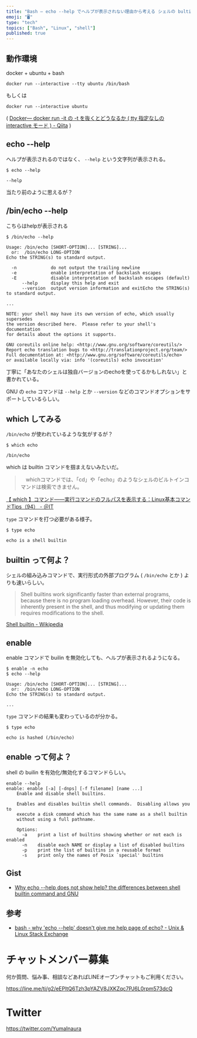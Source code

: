 ```yaml
---
title: "Bash — echo --help でヘルプが表示されない理由から考える シェルの bultin コマンドなどなど"
emoji: "🖥"
type: "tech"
topics: ["Bash", "Linux", "shell"]
published: true
---
```


## 動作環境

docker + ubuntu + bash

```
docker run --interactive --tty ubuntu /bin/bash
```

もしくは

```
docker run --interactive ubuntu
```

( [Docker— docker run -it の -t を抜くとどうなるか ( tty 指定なしの interactive モード ) - Qiita](https://qiita.com/YumaInaura/items/b8d605f17d98572bb865) )

## echo --help

ヘルプが表示されるのではなく、 `--help` という文字列が表示される。

```
$ echo --help

--help
```

当たり前のように思えるが？

## /bin/echo --help

こちらはhelpが表示される

```
$ /bin/echo --help

Usage: /bin/echo [SHORT-OPTION]... [STRING]...
  or:  /bin/echo LONG-OPTION
Echo the STRING(s) to standard output.

  -n             do not output the trailing newline
  -e             enable interpretation of backslash escapes
  -E             disable interpretation of backslash escapes (default)
      --help     display this help and exit
      --version  output version information and exitEcho the STRING(s) to standard output.

...

NOTE: your shell may have its own version of echo, which usually supersedes
the version described here.  Please refer to your shell's documentation
for details about the options it supports.

GNU coreutils online help: <http://www.gnu.org/software/coreutils/>
Report echo translation bugs to <http://translationproject.org/team/>
Full documentation at: <http://www.gnu.org/software/coreutils/echo>
or available locally via: info '(coreutils) echo invocation'

```

丁寧に「あなたのシェルは独自バージョンのechoを使ってるかもしれない」と書かれている。

GNU の `echo` コマンドは `--help` とか `--version` などのコマンドオプションをサポートしているらしい。

## which してみる

`/bin/echo` が使われているような気がするが？

```
$ which echo

/bin/echo
```

which は builtin コマンドを掴まえないみたいだ。

>　whichコマンドでは、「cd」や「echo」のようなシェルのビルトインコマンドは検索できません。


[【 which 】コマンド――実行コマンドのフルパスを表示する：Linux基本コマンドTips（94） - ＠IT](http://www.atmarkit.co.jp/ait/articles/1703/16/news020.html#sample3)

 `type` コマンドを打つ必要がある様子。

```
$ type echo

echo is a shell builtin
```


## builtin って何よ？

シェルの組み込みコマンドで、実行形式の外部プログラム ( `/bin/echo` とか ) よりも速いらしい。

>Shell builtins work significantly faster than external programs, because there is no program loading overhead. However, their code is inherently present in the shell, and thus modifying or updating them requires modifications to the shell.

[Shell builtin - Wikipedia](https://en.wikipedia.org/wiki/Shell_builtin)



## enable

enable コマンドで builin を無効化しても、ヘルプが表示されるようになる。

```
$ enable -n echo
$ echo --help

Usage: /bin/echo [SHORT-OPTION]... [STRING]...
  or:  /bin/echo LONG-OPTION
Echo the STRING(s) to standard output.

...
```

`type` コマンドの結果も変わっているのが分かる。

```
$ type echo

echo is hashed (/bin/echo)
```

## enable って何よ？

shell の builin を有効化/無効化するコマンドらしい。

```
enable --help
enable: enable [-a] [-dnps] [-f filename] [name ...]
    Enable and disable shell builtins.

    Enables and disables builtin shell commands.  Disabling allows you to
    execute a disk command which has the same name as a shell builtin
    without using a full pathname.

    Options:
      -a	print a list of builtins showing whether or not each is enabled
      -n	disable each NAME or display a list of disabled builtins
      -p	print the list of builtins in a reusable format
      -s	print only the names of Posix `special' builtins
```

## Gist

- [Why echo --help does not show help? the differences between shell builtin command and GNU](https://gist.github.com/YumaInaura/4a587e85ce62f1275c238839a061193d)

## 参考

- [bash - why 'echo --help' doesn't give me help page of echo? - Unix & Linux Stack Exchange](https://unix.stackexchange.com/questions/153660/why-echo-help-doesnt-give-me-help-page-of-echo)









<!-- Update From Qiita API -->

# チャットメンバー募集


何か質問、悩み事、相談などあればLINEオープンチャットもご利用ください。

https://line.me/ti/g2/eEPltQ6Tzh3pYAZV8JXKZqc7PJ6L0rpm573dcQ





# Twitter


https://twitter.com/YumaInaura


<!-- Update From Qiita API -->


